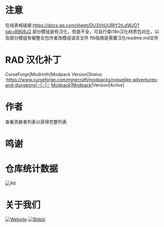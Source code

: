 # 注意
在线表格链接:https://docs.qq.com/sheet/DU3VhUURtY2tLdWJO?tab=BB08J2
部分模组是有汉化，但是不全，可自行查i18n汉化材质包对比，以及部分模组有被整合包作者改模组语言文件
ftb指南是需要汉化readme.md文件
# RAD 汉化补丁
CurseForge|Modrinth|Modpack Version|Status
:https://www.curseforge.com/minecraft/modpacks/roguelike-adventures-and-dungeons|:-|:-|:-
[Modpack]()|[Modpack]()|Version|*Active*|
# 作者
查看贡献者列表以获得完整列表
# 鸣谢

# 仓库统计数据
  ![Alt]()

# 关于我们
  [![Website](https://shields.io/website?up_message=vmct-cn.top&url=http://vmct-cn.top&label=Website)](http://vmct-cn.top)
  [![Bilibili](https://shields.io/website?up_message=Space&url=https://space.bilibili.com/2085089798/&label=Bilibili)](https://space.bilibili.com/2085089798/)
  
<!--
  仓库统计数据等都需要自己填写，只是个模板而已，不会写那么细。
  仓库统计数据的表格来这里获取https://repobeats.axiom.co/ 然后将链接填写至空格当中
-->
